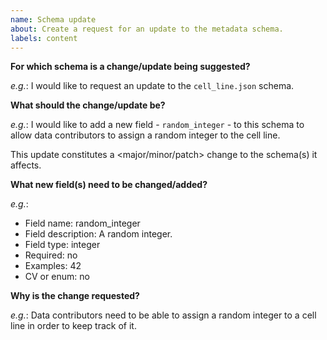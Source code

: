 ```yaml
---
name: Schema update
about: Create a request for an update to the metadata schema.
labels: content
---
```


**For which schema is a change/update being suggested?**

<!--Please indicate the name of the schema for which a change/update is being requested.-->

*e.g.*: I would like to request an update to the `cell_line.json` schema.

**What should the change/update be?**

<!-- Please describe the change you are requesting. Be as descriptive as possible. Possible requests can include, but aren't limited to:

* Updating field names
* Updating field or schema descriptions
* Updating field examples, guideliens, or user-friendly names
* Adding new fields 
* Type of change (Major/minor/patch) -->

*e.g.*: I would like to add a new field - `random_integer` - to this schema to allow data contributors to assign a random integer to the cell line.

This update constitutes a \<major/minor/patch> change to the schema(s) it affects.

**What new field(s) need to be changed/added?**

<!-- For each new field requested, please provide the following:

* Field name: A suggested name for the new field.
* Field description: A short, but clear, description for the new field.
* Field type: The JSON type the field should be.
* Required: Whether the field should be required in the schema (yes, no)
* Examples: 1-2 example values that would satisfy this field.
* CV or enum: Whether this field should be governed by a CV or an ontology. If yes, what should the CV/ontology be? -->

*e.g.*:
* Field name: random_integer
* Field description: A random integer.
* Field type: integer
* Required: no
* Examples: 42
* CV or enum: no

**Why is the change requested?**

<!-- Please provide the motivation for the requested change/update. Cite user feedback or results of UX sessions, if possible.-->

*e.g.*: Data contributors need to be able to assign a random integer to a cell line in order to keep track of it.

